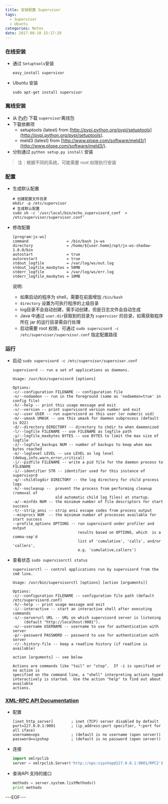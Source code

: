 ```yaml
---
title: 安装配置 Supervisor
tags:
  - Supervisor
  - Ubuntu
categories: Notes
date: 2017-08-10 15:17:29
---
```





### 在线安装

- 通过 `Setuptools`安装

  `easy_install supervisor`

- Ubuntu 安装

  `sudo apt-get install supervisor `

### 离线安装

- 从 [PyPi](http://pypi.python.org/pypi/supervisor) 下载 `supervisor`离线包
- 下载依赖项
  - setuptools (latest) from [http://pypi.python.org/pypi/setuptools](http://pypi.python.org/pypi/setuptools).
  - meld3 (latest) from [http://www.plope.com/software/meld3/](http://www.plope.com/software/meld3/).
- 分别通过 `python setup.py install` 安装

> 注：根据不同的系统，可能需要 root 权限执行安装

<escape><!-- more --></escape>

### 配置

- 生成默认配置

  ```shell
  # 创建配置文件目录
  mkdir -p /etc/supervisor
  # 生成默认配置
  sudo sh -c '/usr/local/bin/echo_supervisord_conf  > /etc/supervisor/supervisor.conf'
  ```

- 修改配置
  ```
  [program:jx-ws]
  command                 = /bin/bash jx-ws
  directory               = /home/${user.home}/opt/jx-ws-shadow-1.0.0/bin
  autostart               = true
  autorestart             = true
  stdout_logfile          = /var/log/ws/out.log
  stdout_logfile_maxbytes = 50MB
  stderr_logfile          = /var/log/ws/err.log
  stderr_logfile_maxbytes = 10MB
  ```

  说明: 
   - 如果启动的程序为 shell，需要在前面增加 `/bin/bash`
   - `directory` 设置为可执行程序的上级目录
   - log目录不会自动创建，需手动创建，但是日志文件会自动生成
   - Java 中通过 `user.dir`获取到的目录为 `supervisor` 的目录，如需获取程序所在 jar 的运行目录需自行处理
   - 启动需要 root 权限，可通过 `sudo supervisord -c /etc/supervisor/supervisor.conf` 指定配置路径

### 运行

- 启动 `sudo supervisord -c /etc/supervisor/supervisor.conf`

  ```shell
  supervisord -- run a set of applications as daemons.

  Usage: /usr/bin/supervisord [options]

  Options:
  -c/--configuration FILENAME -- configuration file
  -n/--nodaemon -- run in the foreground (same as 'nodaemon=true' in config file)
  -h/--help -- print this usage message and exit
  -v/--version -- print supervisord version number and exit
  -u/--user USER -- run supervisord as this user (or numeric uid)
  -m/--umask UMASK -- use this umask for daemon subprocess (default is 022)
  -d/--directory DIRECTORY -- directory to chdir to when daemonized
  -l/--logfile FILENAME -- use FILENAME as logfile path
  -y/--logfile_maxbytes BYTES -- use BYTES to limit the max size of logfile
  -z/--logfile_backups NUM -- number of backups to keep when max bytes reached
  -e/--loglevel LEVEL -- use LEVEL as log level (debug,info,warn,error,critical)
  -j/--pidfile FILENAME -- write a pid file for the daemon process to FILENAME
  -i/--identifier STR -- identifier used for this instance of supervisord
  -q/--childlogdir DIRECTORY -- the log directory for child process logs
  -k/--nocleanup --  prevent the process from performing cleanup (removal of
                     old automatic child log files) at startup.
  -a/--minfds NUM -- the minimum number of file descriptors for start success
  -t/--strip_ansi -- strip ansi escape codes from process output
  --minprocs NUM  -- the minimum number of processes available for start success
  --profile_options OPTIONS -- run supervisord under profiler and output
                               results based on OPTIONS, which  is a comma-sep'd
                               list of 'cumulative', 'calls', and/or 'callers',
                               e.g. 'cumulative,callers')
  ```

- 查看状态 `sudo supervisorctl status`

  ```shell
  supervisorctl -- control applications run by supervisord from the cmd line.

  Usage: /usr/bin/supervisorctl [options] [action [arguments]]

  Options:
  -c/--configuration FILENAME -- configuration file path (default /etc/supervisord.conf)
  -h/--help -- print usage message and exit
  -i/--interactive -- start an interactive shell after executing commands
  -s/--serverurl URL -- URL on which supervisord server is listening
       (default "http://localhost:9001").
  -u/--username USERNAME -- username to use for authentication with server
  -p/--password PASSWORD -- password to use for authentication with server
  -r/--history-file -- keep a readline history (if readline is available)

  action [arguments] -- see below

  Actions are commands like "tail" or "stop".  If -i is specified or no action is
  specified on the command line, a "shell" interpreting actions typed
  interactively is started.  Use the action "help" to find out about available
  actions.
  ```

### [XML-RPC API Documentation](http://supervisord.org/api.html)

- 配置

  ```
  [inet_http_server]        ; inet (TCP) server disabled by default
  port=127.0.0.1:9001       ; (ip_address:port specifier, *:port for all iface)
  username=ops              ; (default is no username (open server))
  password=vipshop          ; (default is no password (open server))
  ```

- 连接

  ```python
  import xmlrpclib
  server = xmlrpclib.Server('http://ops:vipshop@127.0.0.1:9001/RPC2')
  ```

- 查询API 支持的接口

  ```python
  methods = server.system.listMethods()
  print methods
  ```



---EOF---
